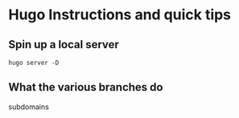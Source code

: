 # Hugo Instructions and quick tips

## Spin up a local server

`hugo server -D`

## What the various branches do

subdomains